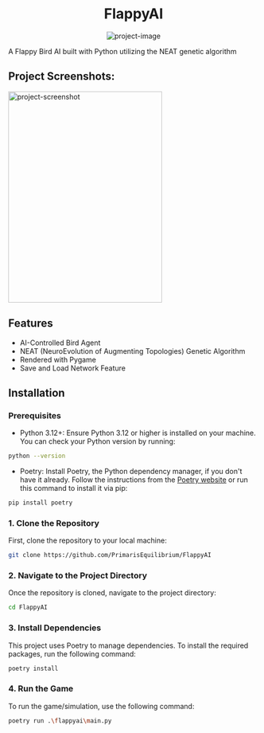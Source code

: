 <h1 align="center" id="title">FlappyAI</h1>

<p align="center"><img src="https://socialify.git.ci/PrimarisEquilibrium/FlappyAI/image?custom_description=A+Flappy+Bird+AI+utilizing+the+NEAT+genetic+algorithm&amp;description=1&amp;font=Inter&amp;language=1&amp;name=1&amp;owner=1&amp;pattern=Circuit+Board&amp;theme=Dark" alt="project-image"></p>

<p id="description">A Flappy Bird AI built with Python utilizing the NEAT genetic algorithm</p>

<h2>Project Screenshots:</h2>

<img src="https://github.com/user-attachments/assets/78e4c1ae-54ed-4279-a0d4-1b953626fc31" alt="project-screenshot" width="309" height="424/">

<h2>️Features</h2>

- AI-Controlled Bird Agent
- NEAT (NeuroEvolution of Augmenting Topologies) Genetic Algorithm
- Rendered with Pygame
- Save and Load Network Feature

## Installation

### Prerequisites

- Python 3.12+: Ensure Python 3.12 or higher is installed on your machine. You can check your Python version by running:

```bash
python --version
```

- Poetry: Install Poetry, the Python dependency manager, if you don't have it already. Follow the instructions from the [Poetry website](https://python-poetry.org/) or run this command to install it via pip:

```bash
pip install poetry
```

### 1. Clone the Repository

First, clone the repository to your local machine:

```bash
git clone https://github.com/PrimarisEquilibrium/FlappyAI
```

### 2. Navigate to the Project Directory

Once the repository is cloned, navigate to the project directory:

```bash
cd FlappyAI
```

### 3. Install Dependencies

This project uses Poetry to manage dependencies. To install the required packages, run the following command:

```bash
poetry install
```

### 4. Run the Game

To run the game/simulation, use the following command:

```bash
poetry run .\flappyai\main.py
```
